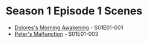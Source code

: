 # Season 1 Episode 1 Scenes

- [Dolores's Morning Awakening](s01e01_001.md) - S01E01-001
- [Peter's Malfunction](s01e01_003.md) - S01E01-003
